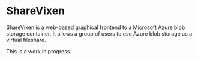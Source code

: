 # ShareVixen

ShareVixen is a web-based graphical frontend to a Microsoft Azure blob storage
container. It allows a group of users to use Azure blob storage as a virtual
fileshare.

This is a work in progress.
